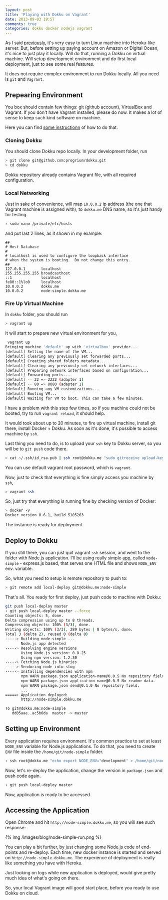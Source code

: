 ```yaml
---
layout: post
title: 'Playing with Dokku on Vagrant'
date: 2013-09-03 19:57
comments: true
categories: dokku docker nodejs vagrant
---
```


As I said [previously](http://beletsky.net/2013/08/digitalocean-plus-dokku-equals-10-heroku.html), it's very easy to turn Linux machine into Heroku-like server. But, before setting up paying account on Amazon or Digital Ocean, it's nice to just play it locally. Will do that, running a Dokku on virtual machine. Will setup development environment and do first local deployment, just to see some real features.

It does not require complex environment to run Dokku locally. All you need is `git` and `Vagrant`.

<!-- More -->

## Prepearing Environment

You box should contain few things: git (github account), VirtualBox and Vagrant. If you don't have Vagrant installed, please do now. It makes a lot of sense to keep such kind software on machine.

Here you can find [some instructionn](http://docs.vagrantup.com/v2/getting-started/index.html) of how to do that.

### Cloning Dokku

You should clone Dokku repo locally. In your development folder, run

```bash
> git clone git@github.com:progrium/dokku.git
> cd dokku
```

Dokku repository already contains Vagrant file, with all required configuration.

### Local Networking

Just in sake of convenience, will map `10.0.0.2` ip address (the one that Vagrant machine is assigned with), to `dokku.me` DNS name, so it's just handy for testing.

```bash
› sudo nano /private/etc/hosts
```

and put last 2 lines, as it shown in my example:

```plain
##
# Host Database
#
# localhost is used to configure the loopback interface
# when the system is booting.  Do not change this entry.
##
127.0.0.1       localhost
255.255.255.255 broadcasthost
::1             localhost
fe80::1%lo0     localhost
10.0.0.2        dokku.me
10.0.0.2        node-simple.dokku.me
```

### Fire Up Virtual Machine

In `dokku` folder, you should run

```bash
> vagrant up
```

It will start to prepare new virtual environment for you,

```bash
 vagrant up
Bringing machine 'default' up with 'virtualbox' provider...
[default] Setting the name of the VM...
[default] Clearing any previously set forwarded ports...
[default] Creating shared folders metadata...
[default] Clearing any previously set network interfaces...
[default] Preparing network interfaces based on configuration...
[default] Forwarding ports...
[default] -- 22 => 2222 (adapter 1)
[default] -- 80 => 8080 (adapter 1)
[default] Running any VM customizations...
[default] Booting VM...
[default] Waiting for VM to boot. This can take a few minutes.
```

I have a problem with this step few times, so if you machine could not be booted, try to run `vagrant reload`, it should help.

It would took about up to 20 minutes, to fire up virtual machine, install git there, install Docker + Dokku. As soon as it's done, it's possible to access machine by `ssh`.

Last thing you need to do, is to upload your `ssh` key to Dokku server, so you will be to `git push` code there.

```bash
> cat ~/.ssh/id_rsa.pub | ssh root@dokku.me "sudo gitreceive upload-key alexbeletsky"
```

You can use default vagrant root password, which is `vagrant`.

Now, just to check that everything is fine simply access you machine by `ssh`,

```bash
> vagrant ssh
```

So, just try that everything is running fine by checking version of Docker:

```bash
> docker -v
Docker version 0.6.1, build 5105263
```

The instance is ready for deployment.

## Deploy to Dokku

If you still there, you can just quit vagrant `ssh` session, and went to the folder with Node.js application. I'll be using really simple [app](https://github.com/alexbeletsky/node-simple), called `Node-simple` - express.js based, that serves one HTML file and shows `NODE_ENV` env. variable.

So, what you need to setup is remote repository to push to:

```bash
> git remote add local-deploy git@dokku.me:node-simple
```

That's all. You ready for first deploy, just push code to machine with Dokku:

```bash
git push local-deploy master
› git push local-deploy master --force
Counting objects: 5, done.
Delta compression using up to 8 threads.
Compressing objects: 100% (3/3), done.
Writing objects: 100% (3/3), 289 bytes | 0 bytes/s, done.
Total 3 (delta 2), reused 0 (delta 0)
-----> Building node-simple ...
       Node.js app detected
-----> Resolving engine versions
       Using Node.js version: 0.8.25
       Using npm version: 1.2.30
-----> Fetching Node.js binaries
-----> Vendoring node into slug
-----> Installing dependencies with npm
       npm WARN package.json application-name@0.0.5 No repository field.
       npm WARN package.json application-name@0.0.5 No readme data.
       npm WARN package.json send@0.1.0 No repository field.
       ...
=====> Application deployed:
       http://node-simple.dokku.me

To git@dokku.me:node-simple
   dd05aae..ac5b6da  master -> master
```

## Setting up Environment

Every application requires environment. It's common practice to set at least `NODE_ENV` variable for Node.js applications. To do that, you need to create `ENV` file inside the `/home/git/node-simple` folder.

```bash
› ssh root@dokku.me "echo export NODE_ENV="development" > /home/git/node-simple/ENV"
```

Now, let's re-deploy the application, change the version in `package.json` and push code again.

```bash
› git push local-deploy master
```

Now, application is ready to be accessed.

## Accessing the Application

Open Chrome and hit `http://node-simple.dokku.me`, so you will see such response:

{% img /images/blog/node-simple-run.png %}

You can play a bit further, by just changing some Node.js code of end-points and re-deploy. Each time, new docker instance is started and served on `http://node-simple.dokku.me`. The experience of deployment is really like something you have with Heroku.

Just looking on logs while new application is deployed, would give pretty much idea of what's going on there.

So, your local Vagrant image will good start place, before you ready to use Dokku on cloud.
